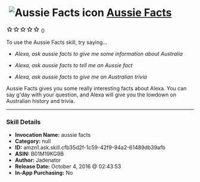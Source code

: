 # &nbsp;<img src="skill_icon" alt="Aussie Facts icon" width="36"> [Aussie Facts](http://alexa.amazon.com/#skills/amzn1.ask.skill.cfb35d2f-1c59-42f9-94a2-61489db39afb)
![0 stars](../../images/ic_star_border_black_18dp_1x.png)![0 stars](../../images/ic_star_border_black_18dp_1x.png)![0 stars](../../images/ic_star_border_black_18dp_1x.png)![0 stars](../../images/ic_star_border_black_18dp_1x.png)![0 stars](../../images/ic_star_border_black_18dp_1x.png) 0

To use the Aussie Facts skill, try saying...

* *Alexa, ask aussie facts to give me some information about Australia*

* *Alexa, ask aussie facts to tell me an Aussie fact*

* *Alexa, ask aussie facts to give me an Australian trivia*

Aussie Facts gives you some really interesting facts about Alexa. You can say g'day with your question, and Alexa will give you the lowdown on Australian history and trivia.

***

### Skill Details

* **Invocation Name:** aussie facts
* **Category:** null
* **ID:** amzn1.ask.skill.cfb35d2f-1c59-42f9-94a2-61489db39afb
* **ASIN:** B01M19KG9B
* **Author:** Jadenator
* **Release Date:** October 4, 2016 @ 02:43:53
* **In-App Purchasing:** No
